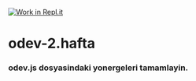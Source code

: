 [![Work in Repl.it](https://classroom.github.com/assets/work-in-replit-14baed9a392b3a25080506f3b7b6d57f295ec2978f6f33ec97e36a161684cbe9.svg)](https://classroom.github.com/online_ide?assignment_repo_id=3792853&assignment_repo_type=AssignmentRepo)
# odev-2.hafta
### odev.js dosyasindaki yonergeleri tamamlayin.
